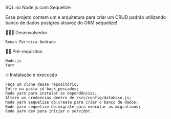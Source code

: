 SQL no Node.js com Sequelize

Esse projeto contem um e arquitetura para criar um CRUD padrão utilizando banco de dados postgres atravez do ORM sequelize!

👨🏼‍💻 Desenvolvedor

    Renan Ferreira Andrade

✋🏻 Pré-requisitos

    Node.js
    Yarn

🔥 Instalação e execução

    Faça um clone desse repositório;
    Entre na pasta cd back_pescados;
    Rode yarn para instalar as dependências;
    Altere as credencias dentro de /src/config/database.js;
    Rode yarn sequelize db:create para criar o banco de dados;
    Rode yarn sequelize db:migrate para executar as migrations;
    Rode yarn dev para iniciar o servidor.
